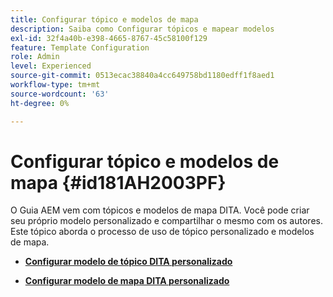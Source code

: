 ```yaml
---
title: Configurar tópico e modelos de mapa
description: Saiba como Configurar tópicos e mapear modelos
exl-id: 32f4a40b-e398-4665-8767-45c58100f129
feature: Template Configuration
role: Admin
level: Experienced
source-git-commit: 0513ecac38840a4cc649758bd1180edff1f8aed1
workflow-type: tm+mt
source-wordcount: '63'
ht-degree: 0%

---
```


# Configurar tópico e modelos de mapa {#id181AH2003PF}

O Guia AEM vem com tópicos e modelos de mapa DITA. Você pode criar seu próprio modelo personalizado e compartilhar o mesmo com os autores. Este tópico aborda o processo de uso de tópico personalizado e modelos de mapa.

- **[Configurar modelo de tópico DITA personalizado](conf-template-tags-custom-dita-topic-template.md)**

- **[Configurar modelo de mapa DITA personalizado](conf-template-tags-custom-dita-map-templates.md)**
